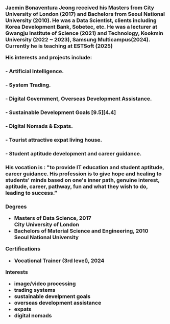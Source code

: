 <html lang="en-uk" data-bs-theme="light"><head><meta http-equiv="Content-Type" content="text/html; charset=UTF-8">
<main class="col-md-7">
<h3>
  <p>
    Jaemin Bonaventura Jeong received his Masters from City University of London (2017) and Bachelors from Seoul National University (2010). He was a Data Scientist, clients including Korea Development Bank, Sobetec, etc. He was a lecturer at Gwangju Institute of Science (2021) and Technology, Kookmin University (2022 ~ 2023), Samsung Multicampus(2024).
Currently he is teaching at ESTSoft (2025)
  </p>
  <p>
    His interests and projects include:

### - Artificial Intelligence.
### - System Trading.
### - Digital Government, Overseas Development Assistance.
### - Sustainable Development Goals [9.5][4.4] 
### - Digital Nomads & Expats.
### - Tourist attractive expat living house.
### - Student aptitude development and career guidance.
### His vocation is : "to provide IT education and student aptitude, career guidance. His profession is to give hope and healing to students' minds based on one's inner path, genuine interest, aptitude, career, pathway, fun and what they wish to do, leading to success.”
  </p>
</h3>
<h3>
<p class="fw-bold">Degrees</p>
<ul class="fa-ul">
<li>
<span class="fa-li fas fa-graduation-cap"></span>
<div>Masters of Data Science, 2017</div>
<div class="small">City University of London</div>
</li>
<li>
<span class="fa-li fas fa-graduation-cap"></span>
<div>Bachelors of Material Science and Engineering, 2010</div>
<div class="small">Seoul National University</div>
</li>
</ul>

<p class="fw-bold">Certifications</p>
<ul class="fa-ul">
<li>
<span class="fa-li fas fa-graduation-cap"></span>
<div>Vocational Trainer (3rd level), 2024</div>
<div class="small"></div>
</li>
</ul>

<p class="fw-bold">Interests</p>
<ul>
<li>image/video processing</li>
<li>trading systems</li>
<li>sustainable develpment goals</li>
<li>overseas development assistance</li>
<li>expats</li>  
<li>digital nomads</li>
</ul>

</h3>                </main>
        
